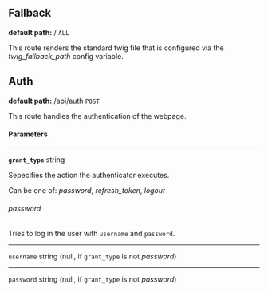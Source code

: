 ## Fallback

**default path:** / `ALL`

This route renders the standard twig file that
is configured via the *twig_fallback_path* config variable.

## Auth

**default path:** /api/auth `POST`

This route handles the authentication of the webpage.

#### Parameters

---

**`grant_type`** string

Sepecifies the action the authenticator executes.

Can be one of: *password*, *refresh_token*, *logout*

###### password

Tries to log in the user with `username` and `password`. 

---

`username` string (null, if `grant_type` is not *password*)

---

`password` string (null, if `grant_type` is not *password*)

